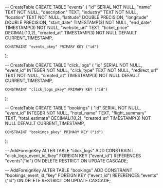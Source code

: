-- CreateTable
CREATE TABLE "events" (
    "id" SERIAL NOT NULL,
    "name" TEXT NOT NULL,
    "description" TEXT,
    "industry" TEXT NOT NULL,
    "location" TEXT NOT NULL,
    "latitude" DOUBLE PRECISION,
    "longitude" DOUBLE PRECISION,
    "start_date" TIMESTAMP(3) NOT NULL,
    "end_date" TIMESTAMP(3) NOT NULL,
    "website_url" TEXT,
    "ticket_price" DECIMAL(10,2),
    "created_at" TIMESTAMP(3) NOT NULL DEFAULT CURRENT_TIMESTAMP,

    CONSTRAINT "events_pkey" PRIMARY KEY ("id")
);

-- CreateTable
CREATE TABLE "click_logs" (
    "id" SERIAL NOT NULL,
    "event_id" INTEGER NOT NULL,
    "click_type" TEXT NOT NULL,
    "redirect_url" TEXT NOT NULL,
    "created_at" TIMESTAMP(3) NOT NULL DEFAULT CURRENT_TIMESTAMP,

    CONSTRAINT "click_logs_pkey" PRIMARY KEY ("id")
);

-- CreateTable
CREATE TABLE "bookings" (
    "id" SERIAL NOT NULL,
    "event_id" INTEGER NOT NULL,
    "hotel_name" TEXT,
    "flight_summary" TEXT,
    "total_estimate" DECIMAL(10,2),
    "created_at" TIMESTAMP(3) NOT NULL DEFAULT CURRENT_TIMESTAMP,

    CONSTRAINT "bookings_pkey" PRIMARY KEY ("id")
);

-- AddForeignKey
ALTER TABLE "click_logs" ADD CONSTRAINT "click_logs_event_id_fkey" FOREIGN KEY ("event_id") REFERENCES "events"("id") ON DELETE RESTRICT ON UPDATE CASCADE;

-- AddForeignKey
ALTER TABLE "bookings" ADD CONSTRAINT "bookings_event_id_fkey" FOREIGN KEY ("event_id") REFERENCES "events"("id") ON DELETE RESTRICT ON UPDATE CASCADE;

